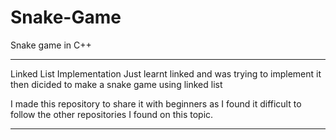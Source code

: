 # Snake-Game
Snake game in C++

*************************************************
Linked List Implementation
Just learnt linked and was trying to implement it then dicided to make a snake game using linked list

I made this repository to share it with beginners as I found it difficult to follow the other repositories I found on this topic.
*************************************************
